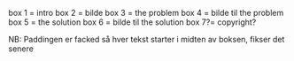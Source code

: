 box 1 = intro
box 2 = bilde
box 3 = the problem
box 4 = bilde til the problem
box 5 = the solution
box 6 = bilde til the solution
box 7?= copyright?



NB: Paddingen er facked så hver tekst starter i midten av boksen, fikser det senere